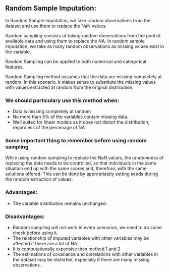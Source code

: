 ## Random Sample Imputation:

In Random Sample Imputation, we take random observations from the dataset and use them to replace the NaN values.

Random sampling consists of taking random observations from the pool of available data and using them to replace the NA. In random sample imputation, we take as many random observations as missing values exist in the variable.

Random Sampling can be applied to both numerical and categorical features.

Random Sampling method assumes that the data are missing completely at random. In this scenario, it makes sense to substitute the missing values with values extracted at random from the original distribution.

### We should particulary use this method when:

- Data is missing completely at random
- No more than 5% of the variables contain missing data.
- Well suited for linear models as it does not distort the distribution, regardless of the percenage of NA

### Some important thing to remember before using random sampling

While using random sampling to replace the NaN values, the randomness of replacing the data needs to be controlled, so that individuals in the same situation end up with the same scores and, therefore, with the same solutions offered. This can be done by appropriately setting seeds during the random extraction of values.

### Advantages:

- The variable distribution remains unchanged.

### Disadvantages:

- Random sampling will not work in every scenarios, we need to do some check before using it.
- The relationship of imputed variables with other variables may be affected if there are a lot of NA
- It is computationally expensive than method 1 and 2
- The estimations of covariance and correlations with other variables in the dataset may be distorted, especially if there are many missing observations.
